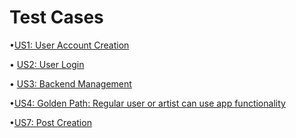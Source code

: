 # Test Cases

•[US1: User Account Creation](https://docs.google.com/presentation/d/1izVeg0lwgiXLig20wds37EOp1Mw1pdPrJ5gWijx_2rc/edit?usp=sharing)

• [US2: User Login](https://docs.google.com/presentation/d/1yLvg2qkUb43ItoxmNf_4VPfgJjtEmov82dFa7KHwtr4/edit?usp=sharing)

• [US3: Backend Management](https://docs.google.com/presentation/d/1ZRBk1cOwFrRTpxABrtF4esFApW82kJEC__wGWoXwQzo/edit?usp=sharing)

•[US4: Golden Path: Regular user or artist can use app functionality](https://docs.google.com/presentation/d/1K7fPC56S8VQBHkikyPF6oGQqhYp5Wi8zrhFfDaeHbgU/edit?usp=sharing)

•[US7: Post Creation](https://docs.google.com/presentation/d/1izVeg0lwgiXLig20wds37EOp1Mw1pdPrJ5gWijx_2rc/edit?usp=sharing)
